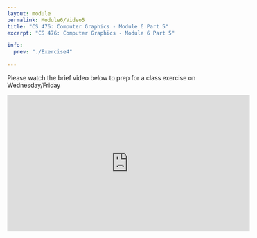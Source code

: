 ```yaml
---
layout: module
permalink: Module6/Video5
title: "CS 476: Computer Graphics - Module 6 Part 5"
excerpt: "CS 476: Computer Graphics - Module 6 Part 5"

info:
  prev: "./Exercise4"
  
---
```


Please watch the brief video below to prep for a class exercise on Wednesday/Friday

<iframe width="560" height="315" src="https://www.youtube.com/embed/5R8C5t7DV7c" frameborder="0" allow="accelerometer; autoplay; clipboard-write; encrypted-media; gyroscope; picture-in-picture" allowfullscreen></iframe>
